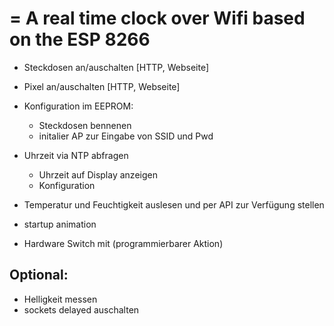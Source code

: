 # = A real time clock over Wifi based on the ESP 8266

+ Steckdosen an/auschalten [HTTP, Webseite]
+ Pixel an/auschalten [HTTP, Webseite]
+ Konfiguration im EEPROM:
    + Steckdosen bennenen
    + initalier AP zur Eingabe von SSID und Pwd

+ Uhrzeit via NTP abfragen
    + Uhrzeit auf Display anzeigen
    + Konfiguration
+ Temperatur und Feuchtigkeit auslesen und per API zur Verfügung stellen
+ startup animation
+ Hardware Switch mit (programmierbarer Aktion)


## Optional:

+ Helligkeit messen
+ sockets delayed auschalten

